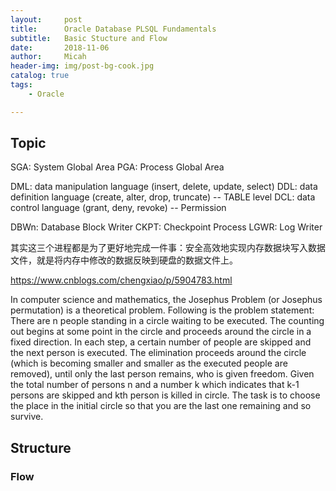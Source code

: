 ```yaml
---
layout:     post
title:      Oracle Database PLSQL Fundamentals
subtitle:   Basic Stucture and Flow 
date:       2018-11-06
author:     Micah
header-img: img/post-bg-cook.jpg
catalog: true
tags:
    - Oracle

---
```


## Topic

SGA: System Global Area
PGA: Process Global Area

DML: data manipulation language (insert, delete, update, select)
DDL: data definition language (create, alter, drop, truncate) -- TABLE level
DCL: data control language (grant, deny, revoke) -- Permission

DBWn: Database Block Writer
CKPT: Checkpoint Process
LGWR: Log Writer

其实这三个进程都是为了更好地完成一件事：安全高效地实现内存数据块写入数据文件，就是将内存中修改的数据反映到硬盘的数据文件上。 

https://www.cnblogs.com/chengxiao/p/5904783.html

In computer science and mathematics, the Josephus Problem (or Josephus permutation) 
is a theoretical problem. Following is the problem statement:
There are n people standing in a circle waiting to be executed. The counting out begins 
at some point in the circle and proceeds around the circle in a fixed direction. In each 
step, a certain number of people are skipped and the next person is executed. The elimination 
proceeds around the circle (which is becoming smaller and smaller as the executed people 
are removed), until only the last person remains, who is given freedom. 
Given the total number of persons n and a number k which indicates that k-1 persons are 
skipped and kth person is killed in circle. The task is to choose the place in the initial 
circle so that you are the last one remaining and so survive.

## Structure



### Flow


